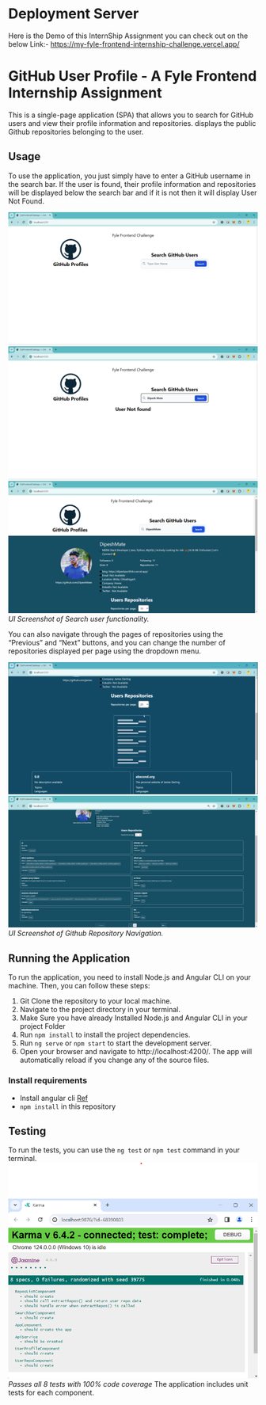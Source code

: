 # Deployment Server

Here is the Demo of this InternShip Assignment you can check out on the below Link:-
https://my-fyle-frontend-internship-challenge.vercel.app/

# GitHub User Profile - A Fyle Frontend Internship Assignment

This is a single-page application (SPA) that allows you to search for GitHub users and view their profile information and repositories. displays the public Github repositories belonging to the user.

## Usage

To use the application, you just simply have to enter a GitHub username in the search bar. If the user is found, their profile information and repositories will be displayed below the search bar and if it is not then it will display User Not Found.

![Search User](/src/assets/UI%20ScreenShots/11.png)
![Search User](/src/assets/UI%20ScreenShots/22.png)
![Search User](/src/assets/UI%20ScreenShots/33.png)
*UI Screenshot of Search user functionality.*

You can also navigate through the pages of repositories using the “Previous” and “Next” buttons, and you can change the number of repositories displayed per page using the dropdown menu.

![Search User](/src/assets/UI%20ScreenShots/44.png)
![Search User](/src/assets/UI%20ScreenShots/55.png)
*UI Screenshot of Github Repository Navigation.*

## Running the Application

To run the application, you need to install Node.js and Angular CLI on your machine. Then, you can follow these steps:

1. Git Clone the repository to your local machine.
2. Navigate to the project directory in your terminal.
3. Make Sure you have already Installed Node.js and Angular CLI in your project Folder
3. Run `npm install` to install the project dependencies.
4. Run `ng serve` or `npm start` to start the development server.
5. Open your browser and navigate to http://localhost:4200/. The app will automatically reload if you change any of the source files.


### Install requirements
* Install angular cli [Ref](https://angular.io/cli)
* `npm install` in this repository 

## Testing

To run the tests, you can use the `ng test` or `npm test` command in your terminal.
![Search User](/src/assets/UI%20ScreenShots/66.png)
*Passes all 8 tests with 100% code coverage*
The application includes unit tests for each component. 
